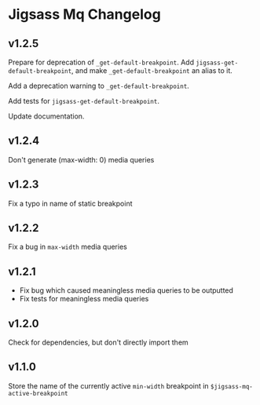 # Jigsass Mq Changelog

## v1.2.5
Prepare for deprecation of `_get-default-breakpoint`.
Add `jigsass-get-default-breakpoint`, and make `_get-default-breakpoint` an 
alias to it.

Add a deprecation warning to `_get-default-breakpoint`.

Add tests for `jigsass-get-default-breakpoint`.

Update documentation.

## v1.2.4
Don't generate (max-width: 0) media queries

## v1.2.3
Fix a typo in name of static breakpoint

## v1.2.2
Fix a bug in `max-width` media queries

## v1.2.1
  - Fix bug which caused meaningless media queries to be outputted
  - Fix tests for meaningless media queries

## v1.2.0
Check for dependencies, but don't directly import them

## v1.1.0
Store the name of the currently active `min-width` breakpoint in 
`$jigsass-mq-active-breakpoint`
